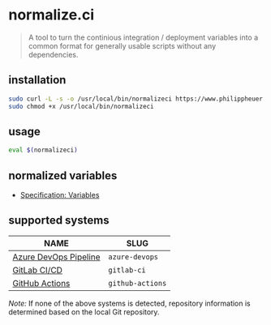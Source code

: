# normalize.ci

> A tool to turn the continious integration / deployment variables into a common format for generally usable scripts without any dependencies.

## installation

```bash
sudo curl -L -s -o /usr/local/bin/normalizeci https://www.philippheuer.me/linux_amd64
sudo chmod +x /usr/local/bin/normalizeci
```

## usage

```bash
eval $(normalizeci)
```

## normalized variables

- [Specification: Variables](docs/spec/variables.md)

## supported systems

NAME | SLUG
--- | --- |
[Azure DevOps Pipeline](docs/system/azure-devops-pipeline.md) | `azure-devops`
[GitLab CI/CD](docs/system/gitlab-ci.md) | `gitlab-ci`
[GitHub Actions](docs/system/github-actions.md) | `github-actions`

*Note:* If none of the above systems is detected, repository information is determined based on the local Git repository.
